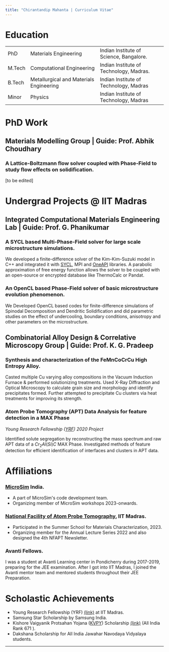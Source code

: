 ```yaml
---
title: "Chirantandip Mahanta | Curriculum Vitae"
---
```


Education 
===

||  | |
|--|-----|----|
|PhD  | Materials Engineering | Indian Institute of Science, Bangalore.|
|M.Tech | Computational Engineering| Indian Institute of Technology, Madras.|
| B.Tech| Metallurgical and Materials Engineering| Indian Institute of Technology, Madras|
|Minor|Physics|Indian Institute of Technology, Madras|

PhD Work
===

## Materials Modelling Group | Guide: Prof. Abhik Choudhary

### A Lattice-Boltzmann flow solver coupled with Phase-Field to study flow effects on solidification.  

[to be edited]


Undergrad Projects @ IIT Madras
===

## Integrated Computational Materials Engineering Lab | Guide: Prof. G. Phanikumar

### A SYCL based Multi-Phase-Field solver for large scale microstructure simulations.

We developed a finite-difference solver of the Kim-Kim-Suzuki model in C++ and integrated it with [SYCL](https://www.khronos.org/sycl/), MPI and [OneAPI](https://www.oneapi.io/) libraries. A parabolic approximation of free energy function allows the solver to be coupled with an open-source or encrypted database like ThermoCalc or Pandat. 


### An OpenCL based Phase-Field solver of basic microstructure evolution phenomenon.

We Developed OpenCL based codes for finite-difference simulations of  Spinodal Decomposition and Dendritic Solidification and did parametric studies on the effect of undercooling, boundary conditions, anisotropy and other parameters on the microstructure.


## Combinatorial Alloy Design & Correlative Microscopy Group | Guide: Prof. K. G. Pradeep

### Synthesis and characterization of the FeMnCoCrCu High Entropy Alloy.

Casted multiple Cu varying alloy compositions in the Vacuum Induction Furnace & performed solutionizing treatments. Used X-Ray Diffraction and Optical Microscopy to calculate grain size and morphology and identify precipitates formed. Further attempted to precipitate Cu clusters via heat treatments for improving its strength. 


### Atom Probe Tomography (APT) Data Analysis for feature detection in a MAX Phase
*Young Research Fellowship ([YRF](https://yrf.iitm.ac.in/2020fellows.html)) 2020 Project*

Identified solute segregation by reconstructing the mass spectrum and raw APT data of a $Cr_2Al(Si)C$ MAX Phase. Investigated methods of feature detection for efficient identification of interfaces and clusters in APT data.


Affiliations
===

### [MicroSim](https://microsim.co.in/) India.

- A part of MicroSim's code development team.
- Organizing member of MicroSim workshops 2023-onwards.


### [National Facility of Atom Probe Tomography](https://nfapt.iitm.ac.in/), IIT Madras.

- Participated in the Summer School for Materials Characterization, 2023. 
- Organizing member for the Annual Lecture Series 2022 and also designed the 4th NFAPT Newsletter.

### Avanti Fellows.

I was a student at Avanti Learning center in Pondicherry during 2017-2019, preparing for the JEE examination. After I got into IIT Madras, I joined the Avanti mentor team and mentored students throughout their JEE Preparation.

Scholastic Achievements
===

- Young Research Fellowship (YRF)
[(link)](https://yrf.iitm.ac.in/2020fellows.html) at IIT Madras. 
- Samsung Star Scholarship by Samsung India.
- Kishore Vaigyanik Protsahan Yojana ([KVPY](http://www.kvpy.iisc.ernet.in/main/index.htm)) Scholarship
[(link)](http://kvpy.iisc.ac.in/main/resources/2018-fellowships/2018-SX-GEN.pdf) (All India Rank 671 ).
- Dakshana Scholarship for All India Jawahar Navodaya Vidyalaya students.

---